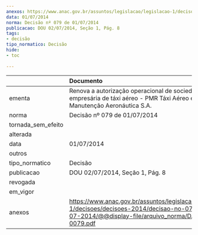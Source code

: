 ```yaml
---
anexos: https://www.anac.gov.br/assuntos/legislacao/legislacao-1/decisoes/decisoes-2014/decisao-no-079-de-01-07-2014/@@display-file/arquivo_norma/DA2014-0079.pdf
data: 01/07/2014
norma: Decisão nº 079 de 01/07/2014
publicacao: DOU 02/07/2014, Seção 1, Pág. 8
tags:
- decisão
tipo_normatico: Decisão
hide: 
- toc 
 
---
```


|                    | Documento                                                                                                                                                 |
|:-------------------|:----------------------------------------------------------------------------------------------------------------------------------------------------------|
| ementa             | Renova a autorização operacional de sociedade empresária de táxi aéreo - PMR Táxi Aéreo e Manutenção Aeronáutica S.A.                                     |
| norma              | Decisão nº 079 de 01/07/2014                                                                                                                              |
| tornada_sem_efeito |                                                                                                                                                           |
| alterada           |                                                                                                                                                           |
| data               | 01/07/2014                                                                                                                                                |
| outros             |                                                                                                                                                           |
| tipo_normatico     | Decisão                                                                                                                                                   |
| publicacao         | DOU 02/07/2014, Seção 1, Pág. 8                                                                                                                           |
| revogada           |                                                                                                                                                           |
| em_vigor           |                                                                                                                                                           |
| anexos             | https://www.anac.gov.br/assuntos/legislacao/legislacao-1/decisoes/decisoes-2014/decisao-no-079-de-01-07-2014/@@display-file/arquivo_norma/DA2014-0079.pdf |